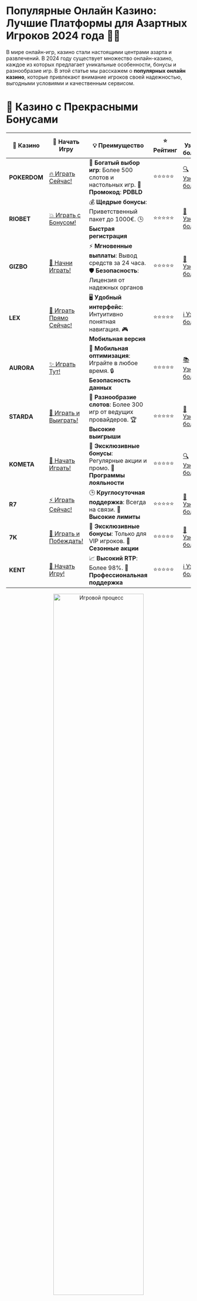 # **Популярные Онлайн Казино: Лучшие Платформы для Азартных Игроков 2024 года 🎰💥**

В мире онлайн-игр, казино стали настоящими центрами азарта и развлечений. В 2024 году существует множество онлайн-казино, каждое из которых предлагает уникальные особенности, бонусы и разнообразие игр. В этой статье мы расскажем о **популярных онлайн казино**, которые привлекают внимание игроков своей надежностью, выгодными условиями и качественным сервисом.

# 🌟 Казино с Прекрасными Бонусами

| 🎲 **Казино** | 🔗 **Начать Игру** | 💡 **Преимущество** | ⭐ **Рейтинг** | 🔗 **Узнать больше** | 🆕 **Новая информация** |
|--------------|---------------------|---------------------|----------------|----------------------|-------------------------|
| **POKERDOM**  | [🔥 Играть Сейчас!](https://brandplay.link/4k77v2yx) | 🎉 **Богатый выбор игр**: Более 500 слотов и настольных игр. 🎁 **Промокод**: **PDBLD** | ⭐⭐⭐⭐⭐ | [🔍 Узнать больше](https://brandplay.link/4k77v2yx) | 🏆 **Победители турниров** получают эксклюзивные подарки! |
| **RIOBET**    | [💥 Играть с Бонусом!](https://brandplay.link/7xBLTPyj) | 💰 **Щедрые бонусы**: Приветственный пакет до 1000€. 🕒 **Быстрая регистрация** | ⭐⭐⭐⭐⭐ | [📖 Узнать больше](https://brandplay.link/7xBLTPyj) | 💬 **Поддержка 24/7** для комфортной игры в любое время! |
| **GIZBO**     | [🚀 Начни Играть!](https://brandplay.link/bprXw4YV) | ⚡ **Мгновенные выплаты**: Вывод средств за 24 часа. 🛡️ **Безопасность**: Лицензия от надежных органов | ⭐⭐⭐⭐⭐ | [📝 Узнать больше](https://brandplay.link/bprXw4YV) | 🔒 **SSL-шифрование** для максимальной безопасности данных игроков. |
| **LEX**       | [💎 Играть Прямо Сейчас!](https://brandplay.link/zW4hdDFV) | 🖥️ **Удобный интерфейс**: Интуитивно понятная навигация. 🎮 **Мобильная версия** | ⭐⭐⭐⭐⭐ | [ℹ️ Узнать больше](https://brandplay.link/zW4hdDFV) | 📱 **Поддержка всех мобильных устройств** для удобства игры в любом месте. |
| **AURORA**    | [✨ Играть Тут!](https://10trafic-stat2.com/click/668546556bcc6313411604bd/6766/13032/subaccount) | 📱 **Мобильная оптимизация**: Играйте в любое время. 🔒 **Безопасность данных** | ⭐⭐⭐⭐⭐ | [📚 Узнать больше](https://10trafic-stat2.com/click/668546556bcc6313411604bd/6766/13032/subaccount) | 🌍 **Международная лицензия** на деятельность в разных странах. |
| **STARDА**    | [🎉 Играть и Выиграть!](https://brandplay.link/fB7xwRFL) | 🎰 **Разнообразие слотов**: Более 300 игр от ведущих провайдеров. 🏆 **Высокие выигрыши** | ⭐⭐⭐⭐⭐ | [🔎 Узнать больше](https://brandplay.link/fB7xwRFL) | 🎉 **Ежемесячные турниры** с крупными призами! |
| **KOMETA**    | [🎁 Начать Играть!](https://brandplay.link/8ZymQJV8) | 🎁 **Эксклюзивные бонусы**: Регулярные акции и промо. 🔄 **Программы лояльности** | ⭐⭐⭐⭐⭐ | [🔍 Узнать больше](https://brandplay.link/8ZymQJV8) | 🌟 **Персонализированные предложения** для долгосрочных игроков. |
| **R7**        | [⚡ Играть Сейчас!](https://brandplay.link/bMd3Yjsw) | 🕒 **Круглосуточная поддержка**: Всегда на связи. 💸 **Высокие лимиты** | ⭐⭐⭐⭐⭐ | [📖 Узнать больше](https://brandplay.link/bMd3Yjsw) | 🎯 **Рейтинг игроков** для лучших участников. |
| **7K**        | [🎯 Играть и Побеждать!](https://brandplay.link/BvQyFShp) | 🌟 **Эксклюзивные бонусы**: Только для VIP игроков. 🎉 **Сезонные акции** | ⭐⭐⭐⭐⭐ | [📝 Узнать больше](https://brandplay.link/BvQyFShp) | 🥇 **Особые привилегии** для постоянных игроков. |
| **KENT**      | [🔑 Начать Игру!](https://brandplay.link/Fv2WP3js) | 📈 **Высокий RTP**: Более 98%. 💼 **Профессиональная поддержка** | ⭐⭐⭐⭐⭐ | [ℹ️ Узнать больше](https://brandplay.link/Fv2WP3js) | 💬 **Поддержка на нескольких языках** для удобства игроков. |

<div align="center"> <img src="https://i.pinimg.com/originals/1d/b3/25/1db325483acbe642c6d4e6fdd73a4988.gif" alt="Игровой процесс" width="70%"> </div>
---

# 🚀 Быстрые Выигрыши и Поддержка

| 🎲 **Казино** | 🔗 **Начать Игру** | 💡 **Преимущество** | ⭐ **Рейтинг** | 🔗 **Узнать больше** | 🆕 **Новая информация** |
|--------------|---------------------|---------------------|----------------|----------------------|-------------------------|
| **GAMA**      | [🎯 Играть Прямо Сейчас!](https://brandplay.link/j6NMKsDz) | 🔍 **Интуитивный интерфейс**: Легкость использования. 🏅 **Престижные турниры** | ⭐⭐⭐⭐☆ | [🔎 Узнать больше](https://brandplay.link/j6NMKsDz) | 🏆 **Турниры с большими призами** каждый месяц. |
| **ONION**     | [💥 Играть и Выигрывать!](https://brandplay.link/zBGRVpQ9) | 🤑 **Низкие ставки**: Идеально для начинающих. 🔄 **Быстрые выводы** | ⭐⭐⭐⭐☆ | [🔍 Узнать больше](https://brandplay.link/zBGRVpQ9) | 🎮 **Казино для новичков** с простыми правилами. |
| **ЧЕМПИОН**   | [🏅 Играть в Турнире!](https://temon-gter.cfd/go/lRq?p80412p304504pcc44t17455) | 🏅 **Лояльная программа**: Награды за активность. 🎁 **Ежемесячные бонусы** | ⭐⭐⭐⭐☆ | [📖 Узнать больше](https://temon-gter.cfd/go/lRq?p80412p304504pcc44t17455) | 🥇 **Турниры и лояльность** — каждый шаг вознаграждается. |
| **VAVADA**    | [🚀 Играть Без Ожидания!](https://vavadapartner.pro/?promo=ea5c9275-6854-4505-94fc-95ab18221945-linkb2) | 🚀 **Быстрая регистрация**: Начните играть мгновенно. 🔐 **Безопасные транзакции** | ⭐⭐⭐⭐☆ | [📝 Узнать больше](https://vavadapartner.pro/?promo=ea5c9275-6854-4505-94fc-95ab18221945-linkb2) | 🏆 **Программа для новых игроков** с бонусами за регистрацию. |
| **FRIENDS**   | [🎉 Играть и Развлекаться!](https://gofriends.mba/linkb2) | 🤝 **Социальные игры**: Играйте с друзьями. 🌐 **Мультиплатформенность** | ⭐⭐⭐⭐☆ | [ℹ️ Узнать больше](https://gofriends.mba/linkb2) | 🎮 **Играйте с друзьями** и зарабатывайте бонусы за совместные действия. |
| **1WIN**      | [⚡ Играть и Выигрывать!](https://brandplay.link/smXVpBbG) | 🏆 **Спортивные ставки**: Широкий выбор видов спорта. 💵 **Высокие коэффициенты** | ⭐⭐⭐⭐☆ | [📚 Узнать больше](https://brandplay.link/smXVpBbG) | ⚽ **Бонусы на спортивные ставки** для активных игроков. |
| **DRIP**      | [💥 Играть Сразу!](https://drp-ircp01.com/c07e6a3db) | 🌐 **Инновационные игры**: Новейшие игровые технологии. 🛡️ **Высокая безопасность** | ⭐⭐⭐⭐☆ | [🔎 Узнать больше](https://drp-ircp01.com/c07e6a3db) | 🔧 **Инновационные функции** для удобства игры. |
| **JOYCASINO** | [🎰 Играть И Побеждать!](https://rpc30.call2me.pro/?/ru/registration?apkpop=0&partner=p24970p3291217pc98f) | 🎁 **Приятные бонусы**: Ежедневные акции и подарки. 🕹️ **Разнообразие игр** | ⭐⭐⭐⭐☆ | [🔍 Узнать больше](https://rpc30.call2me.pro/?/ru/registration?apkpop=0&partner=p24970p3291217pc98f) | 🎉 **Щедрые фриспины** для новых игроков. |
| **PLAYFORTUNA** | [🔥 Играть С Бонусом!](https://fortunapromo.net/alt/playfortuna/registration?0dc4a9362a71feb7e3f165fb8e766f70) | 🎉 **Регулярные акции**: Бонусы, фриспины и многое другое. 🏅 **Турниры** | ⭐⭐⭐⭐☆ | [📚 Узнать больше](https://fortunapromo.net/alt/playfortuna/registration?0dc4a9362a71feb7e3f165fb8e766f70) | 🎯 **Выгодные предложения** на популярные игры. |
| **SYKAA**     | [💸 Играть Сейчас!](https://s-two-way.com/?source=linkb2&pid=30697) | 💸 **Доступные ставки**: Идеально для новичков. 🎁 **Щедрые бонусы** | ⭐⭐⭐⭐☆ | [🔍 Узнать больше](https://s-two-way.com/?source=linkb2&pid=30697) | 💥 **Акции с большими бонусами** для новичков и опытных игроков. |

<div align="center"> <img src="https://schaeffers-cdn.s3.amazonaws.com/images/default-source/schaeffers-cdn-images/default-images/sectors/bigstock-casino-gambling-concept-with-f-369012793.jpg?sfvrsn=493ad806_4" alt="Игровой процесс" width="70%"> </div>
---

# 💸 Казино с Привлекательными Программами Лояльности

| 🎲 **Казино** | 🔗 **Начать Игру** | 💡 **Преимущество** | ⭐ **Рейтинг** | 🔗 **Узнать больше** | 🆕 **Новая информация** |
|--------------|---------------------|---------------------|----------------|----------------------|-------------------------|
| **KOMETA**    | [🎯 Начни Играть!](https://brandplay.link/8ZymQJV8) | 🎁 **Эксклюзивные бонусы**: Регулярные акции и промо. 🔄 **Программы лояльности** | ⭐⭐⭐⭐⭐ | [🔍 Узнать больше](https://brandplay.link/8ZymQJV8) | 🌟 **Персонализированные предложения** для долгосрочных игроков. |
| **1Xslots**   | [🏅 Играть Прямо Сейчас!](https://brandplay.link/hSB1khtr) | 🎉 **Множество акций**: Еженедельные бонусы и турниры. 🛡️ **Безопасность** | ⭐⭐⭐⭐⭐ | [📚 Узнать больше](https://brandplay.link/hSB1khtr) | 🏅 **Награды за активность**: участники программы лояльности получают специальные привилегии. |
| **R7**        | [🚀 Играть Сейчас!](https://brandplay.link/bMd3Yjsw) | 🕒 **Круглосуточная поддержка**: Всегда на связи. 💸 **Высокие лимиты** | ⭐⭐⭐⭐⭐ | [📖 Узнать больше](https://brandplay.link/bMd3Yjsw) | 💬 **VIP-поддержка** для постоянных игроков с приоритетом. |

<div align="center"> <img src="https://i.pinimg.com/originals/1d/b3/25/1db325483acbe642c6d4e6fdd73a4988.gif" alt="Игровой процесс" width="70%"> </div>
---

## Почему стоит играть в **популярные онлайн казино**? 🎮💎

Выбор онлайн-казино — это важное решение, которое влияет на ваш опыт игры. Важнейшие характеристики популярных казино:

- **Надежность и безопасность** 🛡️: Лучшие онлайн-казино обеспечивают надежную защиту данных игроков с помощью SSL-шифрования и лицензий от регулирующих органов.
- **Широкий выбор игр** 🎰: Популярные казино предлагают разнообразие слотов, карточных игр и настольных игр, включая новинки и классические хиты.
- **Бонусы и акции** 🎁💰: Рекомендуемые казино всегда имеют щедрые приветственные бонусы и регулярные акции для своих игроков.
- **Платежные системы и вывод средств** 💸: Популярные казино обеспечивают удобные способы депозита и вывода средств, включая карты, электронные кошельки и криптовалюты.
- **Поддержка пользователей** 🤝📞: Платформы с хорошей репутацией предлагают круглосуточную поддержку для решения любых вопросов и проблем.

## ТОП 5 **популярных онлайн казино** в 2024 году 🌟🎰

### 1. **Pokerdom** 🎲💥
**Pokerdom** — одно из самых популярных онлайн-казино, которое предлагает не только слоты, но и покер, рулетку, а также живые казино. Платформа известна своей дружелюбной атмосферой и щедрыми бонусами. Новички могут рассчитывать на большой приветственный бонус, а опытные игроки — на регулярные акции и турниры.

- **Бонусы**: Приветственный бонус до 50 000 рублей.
- **Игры**: Слоты, рулетка, покер, блэкджек, баккара.
- **Платежные системы**: Visa, MasterCard, WebMoney, QIWI, криптовалюты.

### 2. **Riobet** 💎⚡
**Riobet** — это еще одно популярное казино, которое давно зарекомендовало себя на рынке азартных игр. Оно предлагает большое количество провайдеров и широкий выбор слотов, а также казино с живыми дилерами. Акции, турниры и бонусы привлекают тысячи игроков, а система лояльности делает игру еще более приятной.

- **Бонусы**: 100% на первый депозит + 50 фриспинов.
- **Игры**: Слоты, настольные игры, рулетка, покер.
- **Платежные системы**: Яндекс.Деньги, WebMoney, Skrill, криптовалюты.

### 3. **Gizbo** 🎰💸
**Gizbo** — это казино с огромным выбором игровых автоматов, бонусных раундов и крупных выплат. Особенностью платформы является наличие различных вариантов игры: от слотов до покера и настольных игр. Казино популярно за свой минималистичный дизайн и удобный интерфейс.

- **Бонусы**: 100% бонус на первый депозит + фриспины.
- **Игры**: Слоты, покер, блэкджек, рулетка.
- **Платежные системы**: Visa, MasterCard, Neteller, криптовалюты.

### 4. **LEX** 🌟💰
**LEX** привлекает игроков высокой безопасностью и щедрыми бонусами. Казино предлагает не только стандартные игры, но и живое казино с настоящими крупье. Отличается привлекательным интерфейсом и профессиональной службой поддержки.

- **Бонусы**: Приветственный бонус до 100 000 рублей.
- **Игры**: Слоты, рулетка, покер, баккара, игры с живыми дилерами.
- **Платежные системы**: QIWI, WebMoney, Skrill, криптовалюты.

### 5. **Starda** 🎰🔥
**Starda** — это популярное казино с уникальной коллекцией игр и отличным мобильным приложением. Платформа предлагает не только слоты, но и игры с живыми дилерами, а также регулярные акции и турниры. Казино работает с множеством известных провайдеров и предоставляет удобные методы вывода средств.

- **Бонусы**: 50% бонус на первый депозит + 100 фриспинов.
- **Игры**: Слоты, рулетка, покер, баккара, живые казино.
- **Платежные системы**: Visa, MasterCard, QIWI, криптовалюты.

## Как выбрать **популярное онлайн казино**? 🏆🎲

### 1. **Лицензия и безопасность** 🛡️🔒
Проверьте, имеет ли казино лицензию от авторитетных регуляторов, таких как Malta Gaming Authority или UK Gambling Commission. Это гарантирует, что казино работает в рамках закона и предоставляет честные условия игры.

### 2. **Разнообразие игр** 🎰💥
Выбирайте казино с широким выбором игр. Чем больше игровых автоматов и настольных игр, тем интереснее будет ваш опыт.

### 3. **Бонусы и акции** 🎁💰
Популярные казино всегда предлагают щедрые бонусы для новых игроков и различные акции для постоянных. Обратите внимание на условия отыгрыша бонусов и максимально возможные суммы выигрышей.

### 4. **Методы оплаты и вывода средств** 💸💳
Убедитесь, что казино поддерживает удобные для вас способы депозита и вывода средств. Также важно, чтобы вывод был быстрым и безопасным.

### 5. **Отзывы игроков** 📣📝
Перед регистрацией ознакомьтесь с отзывами других игроков. Они могут дать вам полезную информацию о репутации казино и его работе с клиентами.

## Преимущества **популярных онлайн казино** 🎉💎

- **Надежность и безопасность**: Популярные казино обеспечивают высокий уровень безопасности и защиту данных игроков.
- **Щедрые бонусы и акции**: Казино предлагают бонусы на депозиты, бесплатные вращения, фриспины и другие приятные подарки.
- **Широкий выбор игр**: Вы сможете выбрать игры на любой вкус — от классических слотов до уникальных настольных игр и казино с живыми дилерами.
- **Круглосуточная поддержка**: В случае любых вопросов, можно получить помощь от службы поддержки 24/7.
- **Мобильность**: Большинство популярных онлайн-казино предлагают мобильные версии или приложения для удобства игры в любое время и в любом месте.

## Заключение 🎰💥

**Популярные онлайн казино** предлагают игрокам не только интересные игры, но и высокое качество обслуживания, безопасность и щедрые бонусы. Выбирая правильную платформу, вы можете значительно улучшить свой опыт игры и повысить шансы на успех. Ознакомьтесь с предложенными нами казино и выберите то, которое соответствует вашим предпочтениям. Удачи и приятной игры! 🍀💸

---
*Играйте ответственно. Казино предназначены для лиц старше 18 лет. Помните о рисках, связанных с азартными играми, и играйте с умом.* 
